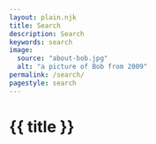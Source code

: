 ```yaml
---
layout: plain.njk
title: Search
description: Search
keywords: search
image:
  source: "about-bob.jpg"
  alt: "a picture of Bob from 2009"
permalink: /search/
pagestyle: search
---
```


# {{ title }}

<script src="/pagefind/pagefind-ui.js"></script>
<div id="search"></div>
<script>
		window.addEventListener('DOMContentLoaded', (event) => {
				new PagefindUI({ element: "#search", showImages: false, sort: { date: "desc" } });
		});
</script>
